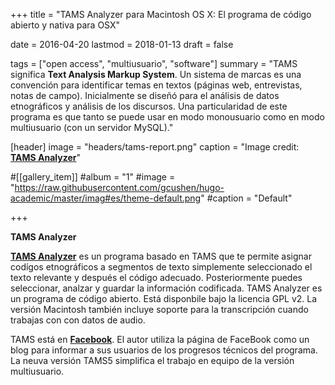 +++
title = "TAMS Analyzer para Macintosh OS X: El programa de código abierto y nativa para OSX"

date = 2016-04-20
lastmod = 2018-01-13
draft = false

tags = ["open access", "multiusuario", "software"]
summary = "TAMS significa **Text Analysis Markup System**. Un sistema de marcas es una convención para identificar temas en textos (páginas web, entrevistas, notas de campo). Inicialmente se diseñó para el análisis de datos etnográficos y análisis de los discursos. Una particularidad de este programa es que tanto se puede usar en modo monousuario como en modo multiusuario (con un servidor MySQL)."

[header]
image = "headers/tams-report.png"
caption = "Image credit: [**TAMS Analyzer**](http://tamsys.sourceforge.net/)"

#[[gallery_item]]
#album = "1"
#image = "https://raw.githubusercontent.com/gcushen/hugo-academic/master/imag#es/theme-default.png"
#caption = "Default"


+++

**TAMS Analyzer** 

[**TAMS Analyzer**](http://tamsys.sourceforge.net/) es un programa basado en TAMS que te permite asignar codígos etnográficos a segmentos de texto simplemente seleccionado el texto relevante y después el código adecuado. Posteriormente puedes seleccionar, analzar y guardar la información codificada. TAMS Analyzer es un programa de código abierto. Está disponbile bajo la licencia  GPL v2. La versión Macintosh también incluye soporte para la transcripción cuando trabajas con con datos de audio.

TAMS está en [**Facebook**](https://www.facebook.com/TAMS-Analyzer-172172999506418/). El autor utiliza la página de FaceBook como un blog para informar a sus usuarios de los progresos técnicos del programa. La neuva versión TAMS5 simplifica el trabajo en equipo de la versión multiusuario.



